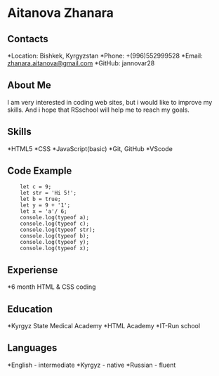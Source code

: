 # Aitanova Zhanara

## Contacts

*Location: Bishkek, Kyrgyzstan
*Phone: +(996)552999528
*Email: zhanara.aitanova@gmail.com
*GitHub: jannovar28

## About Me

I am very interested in coding web sites, but i would like to improve my skills.
And i hope that RSschool will help me to reach my goals.

## Skills

*HTML5
*CSS
*JavaScript(basic)
*Git, GitHub
\*VScode

## Code Example

```let a;
    let c = 9;
    let str = 'Hi 5!';
    let b = true;
    let y = 9 + '1';
    let x = 'a'/ 6;
    console.log(typeof a);
    console.log(typeof c);
    console.log(typeof str);
    console.log(typeof b);
    console.log(typeof y);
    console.log(typeof x);
```

## Experiense

\*6 month HTML & CSS coding

## Education

*Kyrgyz State Medical Academy
*HTML Academy
\*IT-Run school

## Languages

*English - intermediate
*Kyrgyz - native
\*Russian - fluent
